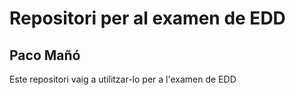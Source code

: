 # Repositori per al examen de EDD
## Paco Mañó

Este repositori vaig a utilitzar-lo per a l'examen de EDD